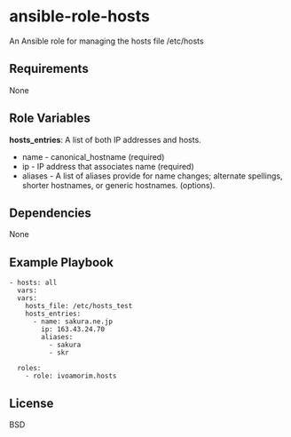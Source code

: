 ansible-role-hosts
=========

An Ansible role for managing the hosts file /etc/hosts

Requirements
------------

None

Role Variables
--------------

**hosts_entries**: A list of both IP addresses and hosts.

* name - canonical_hostname (required)
* ip - IP address that associates name (required)
* aliases - A list of aliases provide for name changes; alternate spellings, shorter hostnames, or generic hostnames. (options).

Dependencies
------------

None

Example Playbook
------------
```
- hosts: all
  vars:
  vars:
    hosts_file: /etc/hosts_test
    hosts_entries:
      - name: sakura.ne.jp
        ip: 163.43.24.70
        aliases:
          - sakura
          - skr

  roles:
    - role: ivoamorim.hosts
```

License
-------

BSD
